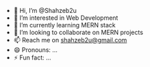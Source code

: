 - 👋 Hi, I’m @Shahzeb2u
- 👀 I’m interested in Web Development
- 🌱 I’m currently learning MERN stack
- 💞️ I’m looking to collaborate on MERN projects
- 📫 Reach me on shahzeb2u@gmail.com
- 😄 Pronouns: ...
- ⚡ Fun fact: ...

<!---
Shahzeb2u/Shahzeb2u is a ✨ special ✨ repository because its `README.md` (this file) appears on your GitHub profile.
You can click the Preview link to take a look at your changes.
--->
